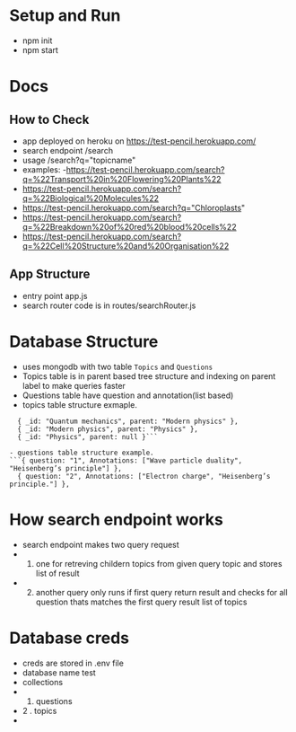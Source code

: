 # Setup  and Run
- npm init
- npm start


# Docs
## How to Check 
- app deployed on heroku on https://test-pencil.herokuapp.com/
- search endpoint /search
- usage /search?q="topicname"
- examples: 
-https://test-pencil.herokuapp.com/search?q=%22Transport%20in%20Flowering%20Plants%22
- https://test-pencil.herokuapp.com/search?q=%22Biological%20Molecules%22
- https://test-pencil.herokuapp.com/search?q="Chloroplasts"
- https://test-pencil.herokuapp.com/search?q=%22Breakdown%20of%20red%20blood%20cells%22
- https://test-pencil.herokuapp.com/search?q=%22Cell%20Structure%20and%20Organisation%22


## App  Structure
- entry point app.js
- search router code is in routes/searchRouter.js

# Database Structure
- uses mongodb with two table `Topics` and `Questions`
- Topics table is in parent based tree structure and indexing on parent label to make queries faster 
- Questions table have question and annotation(list based)
- topics table structure exmaple.  
 ```
   { _id: "Quantum mechanics", parent: "Modern physics" },
   { _id: "Modern physics", parent: "Physics" },
   { _id: "Physics", parent: null }```

- questions table structure example.
```{ question: "1", Annotations: ["Wave particle duality", "Heisenberg’s principle"] },
   { question: "2", Annotations: ["Electron charge", "Heisenberg’s principle."] },
   ```


# How search endpoint works 
- search endpoint makes two query request 
- 1. one for retreving childern topics from given query topic and stores list of result
- 2. another query only runs if first query return result and checks for all question thats matches the first query result list of topics



# Database creds
- creds are stored in .env file 
- database name test
- collections 
- 1. questions
- 2 . topics
- 
